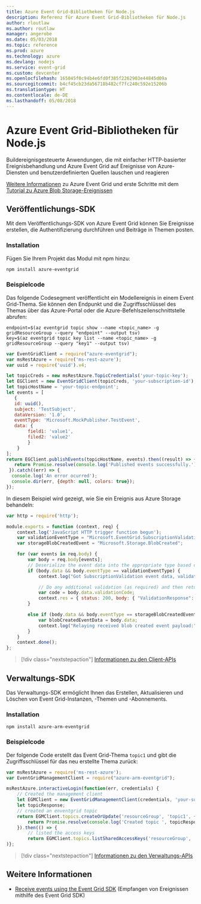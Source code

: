 ```yaml
---
title: Azure Event Grid-Bibliotheken für Node.js
description: Referenz für Azure Event Grid-Bibliotheken für Node.js
author: rloutlaw
ms.author: routlaw
manager: angerobe
ms.date: 05/03/2018
ms.topic: reference
ms.prod: azure
ms.technology: azure
ms.devlang: nodejs
ms.service: event-grid
ms.custom: devcenter
ms.openlocfilehash: 165845f0c94b4e6fd0f385f2262903e44845d09a
ms.sourcegitcommit: b4cf45cb23da56718b482cf7fc240c592e15206b
ms.translationtype: HT
ms.contentlocale: de-DE
ms.lasthandoff: 05/08/2018
---
```

# <a name="azure-event-grid-libraries-for-nodejs"></a>Azure Event Grid-Bibliotheken für Node.js

Buildereignisgesteuerte Anwendungen, die mit einfacher HTTP-basierter Ereignisbehandlung und Azure Event Grid auf Ereignisse von Azure-Diensten und benutzerdefinierten Quellen lauschen und reagieren

[Weitere Informationen](/azure/event-grid/overview) zu Azure Event Grid und erste Schritte mit dem [Tutorial zu Azure Blob Storage-Ereignissen](/azure/storage/blobs/storage-blob-event-quickstart) 

## <a name="publish-sdk"></a>Veröffentlichungs-SDK

Mit dem Veröffentlichungs-SDK von Azure Event Grid können Sie Ereignisse erstellen, die Authentifizierung durchführen und Beiträge in Themen posten.

### <a name="installation"></a>Installation

Fügen Sie Ihrem Projekt das Modul mit npm hinzu:

```bash
npm install azure-eventgrid
```

### <a name="example-code"></a>Beispielcode

Das folgende Codesegment veröffentlicht ein Modellereignis in einem Event Grid-Thema. Sie können den Endpunkt und die Zugriffsschlüssel des Themas über das Azure-Portal oder die Azure-Befehlszeilenschnittstelle abrufen:

```azurecli-interactive
endpoint=$(az eventgrid topic show --name <topic_name> -g gridResourceGroup --query "endpoint" --output tsv)
key=$(az eventgrid topic key list --name <topic_name> -g gridResourceGroup --query "key1" --output tsv)
```

```javascript
var EventGridClient = require("azure-eventgrid");
var msRestAzure = require('ms-rest-azure');
var uuid = require('uuid').v4;

let topicCreds = new msRestAzure.TopicCredentials('your-topic-key');
let EGClient = new EventGridClient(topicCreds, 'your-subscription-id');
let topicHostName = 'your-topic-endpoint';
let events = [
   {
   id: uuid(),
   subject: 'TestSubject',
   dataVersion: '1.0',
   eventType: 'Microsoft.MockPublisher.TestEvent',
   data: {
        field1: 'value1',
        filed2: 'value2'
        }
    }
];
return EGClient.publishEvents(topicHostName, events).then((result) => {
   return Promise.resolve(console.log('Published events successfully.'));
 }).catch((err) => {
  console.log('An error ocurred');
  console.dir(err, {depth: null, colors: true});
});
```

In diesem Beispiel wird gezeigt, wie Sie ein Ereignis aus Azure Storage behandeln:

```javascript
var http = require('http');

module.exports = function (context, req) {
    context.log('JavaScript HTTP trigger function begun');
    var validationEventType = "Microsoft.EventGrid.SubscriptionValidationEvent";
    var storageBlobCreatedEvent = "Microsoft.Storage.BlobCreated";

    for (var events in req.body) {
        var body = req.body[events];
        // Deserialize the event data into the appropriate type based on event type  
        if (body.data && body.eventType == validationEventType) {
            context.log("Got SubscriptionValidation event data, validation code: " + body.data.validationCode + " topic: " + body.topic);

            // Do any additional validation (as required) and then return back the below response
            var code = body.data.validationCode;
            context.res = { status: 200, body: { "ValidationResponse": code } };
        }

        else if (body.data && body.eventType == storageBlobCreatedEvent) {
            var blobCreatedEventData = body.data;
            context.log("Relaying received blob created event payload:" + JSON.stringify(blobCreatedEventData));
        }
    }
    context.done();
};
```

> [!div class="nextstepaction"]
> [Informationen zu den Client-APIs](/javascript/api/overview/azure/eventgrid/client)

## <a name="management-sdk"></a>Verwaltungs-SDK

Das Verwaltungs-SDK ermöglicht Ihnen das Erstellen, Aktualisieren und Löschen von Event Grid-Instanzen, -Themen und -Abonnements.

### <a name="installation"></a>Installation

```
npm install azure-arm-eventgrid
```

### <a name="example-code"></a>Beispielcode

Der folgende Code erstellt das Event Grid-Thema `topic1` und gibt die Zugriffsschlüssel für das neu erstellte Thema zurück:

```javascript
var msRestAzure = require('ms-rest-azure');
var EventGridManagementClient = require("azure-arm-eventgrid");

msRestAzure.interactiveLogin(function(err, credentials) {
    // Created the management client
    let EGMClient = new EventGridManagementClient(credentials, 'your-subscription-id');
    let topicResponse;
    // created an enventgrid topic
    return EGMClient.topics.createOrUpdate('resourceGroup', 'topic1', { location: 'westus' }).then((topicResponse) => {
        return Promise.resolve(console.log('Created topic ', topicResponse));
    }).then(() => {
        // listed the access keys
        return EGMClient.topics.listSharedAccessKeys('resourceGroup', 'topic1')}
)};
```

> [!div class="nextstepaction"]
> [Informationen zu den Verwaltungs-APIs](/javascript/api/overview/azure/eventgrid/management)

## <a name="learn-more"></a>Weitere Informationen

- [Receive events using the Event Grid SDK](/azure/event-grid/receive-events) (Empfangen von Ereignissen mithilfe des Event Grid SDK)